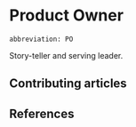 # Product Owner
`abbreviation: PO`

Story-teller and serving leader.

## Contributing articles

## References
